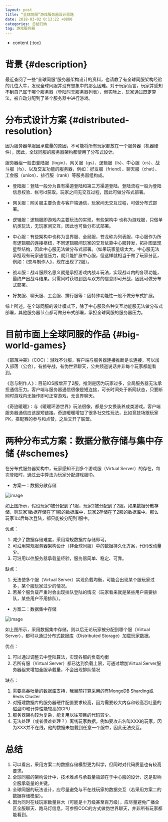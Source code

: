 ```yaml
---
layout: post
title: “全球同服”游戏服务器设计思路
date: 2018-03-02 0:13:22 +0800
categories: 总结归纳
tag: 游戏服务器
---
```


* content
{:toc}

# 背景 {#description}
最近查阅了一些“全球同服”服务器架构设计的资料，也请教了有全球同服架构经验的几位大牛，发现全球同服并没有想象中的那么困难。对于玩家而言，玩家并感知不到自己属于哪个服务器（登陆时无服务器列表），但实际上，玩家通过既定算法，被自动分配到了某个服务器中进行游戏。

# 分布式设计方案 {#distributed-resolution}
因为服务器单服因承载量的原因，不可能将所有玩家都放在一个服务器（机器硬件），因此，全球同服的服务器架构都使用了分布式设计。

服务器组一般由登陆服（login）、网关服（gs）、逻辑服（ls）、中心服（cs）、战斗服（fs）、以及交互功能的服务器，例如：好友服（friend）、聊天服（chat）、工会服（union）、排行服（rank）等服务器组构成。
* 登陆服：登陆一般分为自有渠道登陆和第三方渠道登陆，登陆流程一般为登陆信息校验、帐号id获取。玩家之间无交互过程，因此可做分布式部署。

* 网关服：网关服主要负责与客户端通信，玩家间无交互过程，可做分布式部署。

* 逻辑服：逻辑服即游戏内主要玩法的实现，有些架构中 也称为游戏服，只做单机类玩法，无玩家间交互，因此也可做分布式部署。

* 中心服：有些架构中也称为世界服、全局服，苍龙称为列表服，中心服作为所有逻辑服的连接枢纽，不同逻辑服间玩家的交互依靠中心服转发，拓扑图呈现星型结构，因此中心服无法做分布式部署。（如果玩家量级太大，中心服无法承担现有玩家通信压力，就只能扩展中心服，但这样就相当于做了玩家分区，例如：《恋与制作人》，现在出现了2服）。

* 战斗服：战斗服顾名思义就是承担游戏内战斗玩法，实现战斗内的各项功能，最终产出战斗结果。只需同时获取到战斗双方的信息即可开战，因此可做分布式部署。

* 好友服、聊天服、工会服、排行服等：因特殊功能性一般不做分布式扩展。

综上所述，在全球同服的设计模式下，除了中心服及各种交互功能服无法做分布式部署，其他服务器节点都可做分布式部署，承担全球同服的服务器压力。



# 目前市面上全球同服的作品 {#big-world-games}
《部落冲突》（COC）：游戏不分服，客户端与服务器连接推断是长连接，可以加入部落（公会），有掠夺战，有伪世界聊天，公共频道说话并非每个玩家都能看到。

《恋与制作人》：目前IOS版增开了2服，推测是因为玩家过多，全局服务器无法承担通信压力。客户端与服务器通信很像是短连接，可长时间处于断网状态，只要断网时游戏内无操作即可正常游戏，无世界聊天。

《奇迹暖暖》：与《暖暖环游世界》玩法很像，都是少女换装养成类游戏。客户端服务器通信应该是短链接。奇迹暖暖增加了很多社交性玩法，比如竞技场跟玩家PK，搭配赛的参与和点赞，之后又开了联盟。

# 两种分布式方案：数据分散存储与集中存储 {#schemes}
在分布式服务器架构中，玩家感知不到多个游戏服（Virtual Server）的存在，每次登陆时，通过云中算法为玩家分配游戏服ID。
* 方案一：数据分散存储

![image](http://icoding.pw/styles/images/blog/20180306/pic1.jpg)

如上图所示，假设玩家1被分配到了1服，玩家2被分配到了2服。如果数据分散存储，则玩家1数据存储在了1服的数据库中，玩家2存储在了2服的数据库中。那么玩家1以后每次登陆，都只能被分配到1服中。

优点：
1. 减少了数据存储难度，采用常规数据库存储即可。
2. 可沿用常规服务器架构设计（非全球同服）中的数据持久化方案，代码改动量少。
3. 可沿用以往服务器承载量经验，服务器简单、稳定、可靠。

缺点：
1. 无法使多个服（Virtual Server）实现负载均衡，可能会出现某个服玩家过多，某个服玩家过少的情况。
2. 若某个服负载严重时会出现排队登陆的情况（玩家看来就是某些用户需要排队，某些用户不用排队）。

* 方案二：数据集中存储

![image](http://icoding.pw/styles/images/blog/20180306/pic2.jpg)

如上图所示，采用数据集中存储，则以后无论玩家被分配到哪个服（Virtual Server），都可以通过分布式数据库（Distributed Storage）加载玩家数据。

优点：
1. 可以通过调整云中登陆算法，实现各服的负载均衡
2. 若所有服（Virtual Server）都已达到负载上限，可通过增加Virtual Server服务器组来增加全服承载量，不会出现排队情况

缺点：
1. 需要高吞吐量的数据库支持，我目前打算采用的有MongoDB Sharding或Redis Cluster
2. 对搭建数据库的服务器硬件配置要求较高，因为需要较大内存和较高吞吐量的磁盘IO和计算性能较高的CPU
3. 服务器架构较为复杂，能复用以往项目的代码较少。
4. 无法处理（或者很难处理？）离线玩家数据，例如要攻击名叫XXX的玩家，因为XXX并不在线，他的数据未加载到任意一个服中，因此无法交互。

# 总结
1. 可以看出，采用方案二的数据存储模型更为科学，但同时对代码质量也有较高要求。
2. 全球同服的架构设计中，技术难点与承载量瓶颈在于中心服的设计，这是影响全服承载量的关键。
3. 全球同服的玩法设计，应尽量避免与不在线玩家的数据交互（若采用方案二的数据存储模型）。
4. 因为同时在线玩家数量巨大（可能是十万级甚至百万级），应尽量避免广播全区全服聊天、跑马灯信息，可参照COC的方式做伪世界聊天，并非所有玩家都能看到。